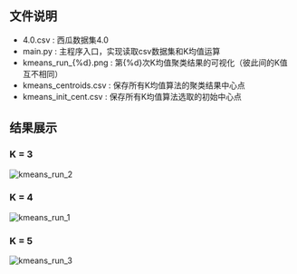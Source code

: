 ## 文件说明
- 4.0.csv : 西瓜数据集4.0
- main.py : 主程序入口，实现读取csv数据集和K均值运算
- kmeans_run_{%d}.png : 第{%d}次K均值聚类结果的可视化（彼此间的K值互不相同）
- kmeans_centroids.csv : 保存所有K均值算法的聚类结果中心点
- kmeans_init_cent.csv : 保存所有K均值算法选取的初始中心点
  
## 结果展示
### K = 3
![kmeans_run_2](https://github.com/user-attachments/assets/34cb2164-4833-43f8-be0b-c933753a0260)

### K = 4
![kmeans_run_1](https://github.com/user-attachments/assets/c5ea548c-fc70-4ed9-85a1-de6aec783953)

### K = 5
![kmeans_run_3](https://github.com/user-attachments/assets/ee57395e-d14c-4492-b6cd-fed02959f33b)
